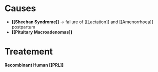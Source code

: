 # Causes
- **[[Sheehan Syndrome]]** → failure of [[Lactation]] and [[Amenorrhoea]] postpartum
- **[[Pituitary Macroadenomas]]**

# Treatement
**Recombinant Human [[PRL]]**
